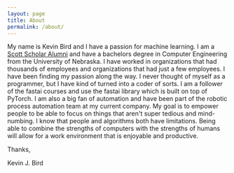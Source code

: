 ```yaml
---
layout: page
title: About
permalink: /about/
---
```


My name is Kevin Bird and I have a passion for machine learning.  I am a [Scott Scholar Alumni](https://www.unomaha.edu/student-life/scott-scholars/program-overview.php) and have a bachelors degree in Computer Engineering from the University of Nebraska.  I have worked in organizations that had thousands of employees and organizations that had just a few employees.  I have been finding my passion along the way.  I never thought of myself as a programmer, but I have kind of turned into a coder of sorts.  I am a follower of the fastai courses and use the fastai library which is built on top of PyTorch.  I am also a big fan of automation and have been part of the robotic process automation team at my current company.  My goal is to empower people to be able to focus on things that aren't super tedious and mind-numbing.  I know that people and algorithms both have limitations.  Being able to combine the strengths of computers with the strengths of humans will allow for a work environment that is enjoyable and productive.  



Thanks, 



Kevin J. Bird